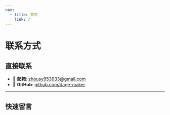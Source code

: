 ```yaml
---
nav:
  - title: 首页
    link: /
---
```


# 联系方式  

## **直接联系**

- 📧 **邮箱**: [zhousy953933@gmail.com](mailto:zhousy953933@gmail.com)  
- 🐙 **GitHub**: [github.com/dage-maker](https://github.com)  
<!-- - 🔗 **领英**: [linkedin.com/in/你的用户名](https://linkedin.com)   -->

---

## **快速留言**
